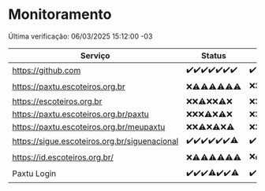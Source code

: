 # Monitoramento

Última verificação: 06/03/2025 15:12:00 -03

|Serviço|Status|Últimas 24h|
|---|---|---|
|https://github.com|<span title="2025-02-27: OK=23">✔️</span><span title="2025-02-28: OK=23">✔️</span><span title="2025-03-01: OK=23">✔️</span><span title="2025-03-02: OK=23">✔️</span><span title="2025-03-03: OK=23">✔️</span><span title="2025-03-04: OK=23">✔️</span><span title="2025-03-05: OK=17">✔️</span>|<span title="05/03/2025 15:12:00 -03 : 200">✔️</span><span title="05/03/2025 16:07:00 -03 : 200">✔️</span><span title="05/03/2025 17:09:00 -03 : 200">✔️</span><span title="05/03/2025 18:08:00 -03 : 200">✔️</span><span title="05/03/2025 19:08:00 -03 : 200">✔️</span><span title="05/03/2025 20:08:00 -03 : 200">✔️</span><span title="05/03/2025 21:42:00 -03 : 200">✔️</span><span title="05/03/2025 23:15:00 -03 : 200">✔️</span><span title="06/03/2025 00:19:00 -03 : 200">✔️</span><span title="06/03/2025 01:11:00 -03 : 200">✔️</span><span title="06/03/2025 02:09:00 -03 : 200">✔️</span><span title="06/03/2025 03:12:00 -03 : 200">✔️</span><span title="06/03/2025 04:09:00 -03 : 200">✔️</span><span title="06/03/2025 05:11:00 -03 : 200">✔️</span><span title="06/03/2025 06:09:00 -03 : 200">✔️</span><span title="06/03/2025 07:09:00 -03 : 200">✔️</span><span title="06/03/2025 08:07:00 -03 : 200">✔️</span><span title="06/03/2025 09:16:00 -03 : 200">✔️</span><span title="06/03/2025 10:17:00 -03 : 200">✔️</span><span title="06/03/2025 11:08:00 -03 : 200">✔️</span><span title="06/03/2025 12:09:00 -03 : 200">✔️</span><span title="06/03/2025 13:10:00 -03 : 200">✔️</span><span title="06/03/2025 14:08:00 -03 : 200">✔️</span><span title="06/03/2025 15:12:00 -03 : 200">✔️</span>|
|https://paxtu.escoteiros.org.br|<span title="2025-02-27: Falhas=23">❌</span><span title="2025-02-28: OK=4, Falhas=19">⚠️</span><span title="2025-03-01: OK=3, Falhas=20">⚠️</span><span title="2025-03-02: OK=1, Falhas=22">⚠️</span><span title="2025-03-03: OK=1, Falhas=22">⚠️</span><span title="2025-03-04: OK=3, Falhas=20">⚠️</span><span title="2025-03-05: OK=3, Falhas=14">⚠️</span>|<span title="05/03/2025 15:12:00 -03 : 403">❌</span><span title="05/03/2025 16:07:00 -03 : 403">❌</span><span title="05/03/2025 17:09:00 -03 : 403">❌</span><span title="05/03/2025 18:08:00 -03 : 403">❌</span><span title="05/03/2025 19:08:00 -03 : 403">❌</span><span title="05/03/2025 20:08:00 -03 : 403">❌</span><span title="05/03/2025 21:42:00 -03 : 403">❌</span><span title="05/03/2025 23:15:00 -03 : 403">❌</span><span title="06/03/2025 00:19:00 -03 : 403">❌</span><span title="06/03/2025 01:11:00 -03 : 403">❌</span><span title="06/03/2025 02:09:00 -03 : 403">❌</span><span title="06/03/2025 03:12:00 -03 : 403">❌</span><span title="06/03/2025 04:09:00 -03 : 200">✔️</span><span title="06/03/2025 05:11:00 -03 : 403">❌</span><span title="06/03/2025 06:09:00 -03 : 403">❌</span><span title="06/03/2025 07:09:00 -03 : 403">❌</span><span title="06/03/2025 08:07:00 -03 : 403">❌</span><span title="06/03/2025 09:16:00 -03 : 200">✔️</span><span title="06/03/2025 10:17:00 -03 : 403">❌</span><span title="06/03/2025 11:08:00 -03 : 403">❌</span><span title="06/03/2025 12:09:00 -03 : 200">✔️</span><span title="06/03/2025 13:10:00 -03 : 403">❌</span><span title="06/03/2025 14:08:00 -03 : 403">❌</span><span title="06/03/2025 15:12:00 -03 : 403">❌</span>|
|https://escoteiros.org.br|<span title="2025-02-27: Falhas=23">❌</span><span title="2025-02-28: Falhas=23">❌</span><span title="2025-03-01: OK=1, Falhas=22">⚠️</span><span title="2025-03-02: Falhas=23">❌</span><span title="2025-03-03: Falhas=23">❌</span><span title="2025-03-04: OK=1, Falhas=22">⚠️</span><span title="2025-03-05: Falhas=17">❌</span>|<span title="05/03/2025 15:12:00 -03 : 403">❌</span><span title="05/03/2025 16:07:00 -03 : 403">❌</span><span title="05/03/2025 17:09:00 -03 : 403">❌</span><span title="05/03/2025 18:08:00 -03 : 403">❌</span><span title="05/03/2025 19:08:00 -03 : 403">❌</span><span title="05/03/2025 20:08:00 -03 : 403">❌</span><span title="05/03/2025 21:42:00 -03 : 403">❌</span><span title="05/03/2025 23:15:00 -03 : 403">❌</span><span title="06/03/2025 00:19:00 -03 : 403">❌</span><span title="06/03/2025 01:11:00 -03 : 403">❌</span><span title="06/03/2025 02:09:00 -03 : 403">❌</span><span title="06/03/2025 03:12:00 -03 : 403">❌</span><span title="06/03/2025 04:09:00 -03 : 403">❌</span><span title="06/03/2025 05:11:00 -03 : 403">❌</span><span title="06/03/2025 06:09:00 -03 : 403">❌</span><span title="06/03/2025 07:09:00 -03 : 403">❌</span><span title="06/03/2025 08:07:00 -03 : 403">❌</span><span title="06/03/2025 09:16:00 -03 : 403">❌</span><span title="06/03/2025 10:17:00 -03 : 403">❌</span><span title="06/03/2025 11:08:00 -03 : 403">❌</span><span title="06/03/2025 12:09:00 -03 : 403">❌</span><span title="06/03/2025 13:10:00 -03 : 403">❌</span><span title="06/03/2025 14:08:00 -03 : 403">❌</span><span title="06/03/2025 15:12:00 -03 : 403">❌</span>|
|https://paxtu.escoteiros.org.br/paxtu|<span title="2025-02-27: Falhas=23">❌</span><span title="2025-02-28: Falhas=23">❌</span><span title="2025-03-01: Falhas=23">❌</span><span title="2025-03-02: OK=1, Falhas=22">⚠️</span><span title="2025-03-03: Falhas=23">❌</span><span title="2025-03-04: OK=1, Falhas=22">⚠️</span><span title="2025-03-05: Falhas=17">❌</span>|<span title="05/03/2025 15:12:00 -03 : 403">❌</span><span title="05/03/2025 16:07:00 -03 : 403">❌</span><span title="05/03/2025 17:09:00 -03 : 403">❌</span><span title="05/03/2025 18:08:00 -03 : 403">❌</span><span title="05/03/2025 19:08:00 -03 : 403">❌</span><span title="05/03/2025 20:08:00 -03 : 403">❌</span><span title="05/03/2025 21:42:00 -03 : 403">❌</span><span title="05/03/2025 23:15:00 -03 : 403">❌</span><span title="06/03/2025 00:19:00 -03 : 403">❌</span><span title="06/03/2025 01:11:00 -03 : 403">❌</span><span title="06/03/2025 02:09:00 -03 : 403">❌</span><span title="06/03/2025 03:12:00 -03 : 403">❌</span><span title="06/03/2025 04:09:00 -03 : 403">❌</span><span title="06/03/2025 05:11:00 -03 : 403">❌</span><span title="06/03/2025 06:09:00 -03 : 403">❌</span><span title="06/03/2025 07:09:00 -03 : 403">❌</span><span title="06/03/2025 08:07:00 -03 : 403">❌</span><span title="06/03/2025 09:16:00 -03 : 403">❌</span><span title="06/03/2025 10:17:00 -03 : 403">❌</span><span title="06/03/2025 11:08:00 -03 : 403">❌</span><span title="06/03/2025 12:09:00 -03 : 403">❌</span><span title="06/03/2025 13:10:00 -03 : 403">❌</span><span title="06/03/2025 14:08:00 -03 : 403">❌</span><span title="06/03/2025 15:12:00 -03 : 403">❌</span>|
|https://paxtu.escoteiros.org.br/meupaxtu|<span title="2025-02-27: Falhas=23">❌</span><span title="2025-02-28: Falhas=23">❌</span><span title="2025-03-01: OK=2, Falhas=21">⚠️</span><span title="2025-03-02: Falhas=23">❌</span><span title="2025-03-03: OK=2, Falhas=21">⚠️</span><span title="2025-03-04: Falhas=23">❌</span><span title="2025-03-05: OK=1, Falhas=16">⚠️</span>|<span title="05/03/2025 15:12:00 -03 : 403">❌</span><span title="05/03/2025 16:07:00 -03 : 403">❌</span><span title="05/03/2025 17:09:00 -03 : 403">❌</span><span title="05/03/2025 18:08:00 -03 : 403">❌</span><span title="05/03/2025 19:08:00 -03 : 403">❌</span><span title="05/03/2025 20:08:00 -03 : 403">❌</span><span title="05/03/2025 21:42:00 -03 : 403">❌</span><span title="05/03/2025 23:15:00 -03 : 403">❌</span><span title="06/03/2025 00:19:00 -03 : 403">❌</span><span title="06/03/2025 01:11:00 -03 : 403">❌</span><span title="06/03/2025 02:09:00 -03 : 403">❌</span><span title="06/03/2025 03:12:00 -03 : 403">❌</span><span title="06/03/2025 04:09:00 -03 : 403">❌</span><span title="06/03/2025 05:12:00 -03 : 403">❌</span><span title="06/03/2025 06:09:00 -03 : 403">❌</span><span title="06/03/2025 07:09:00 -03 : 403">❌</span><span title="06/03/2025 08:07:00 -03 : 403">❌</span><span title="06/03/2025 09:16:00 -03 : 403">❌</span><span title="06/03/2025 10:17:00 -03 : 403">❌</span><span title="06/03/2025 11:08:00 -03 : 403">❌</span><span title="06/03/2025 12:09:00 -03 : 403">❌</span><span title="06/03/2025 13:10:00 -03 : 403">❌</span><span title="06/03/2025 14:08:00 -03 : 403">❌</span><span title="06/03/2025 15:12:00 -03 : 403">❌</span>|
|https://sigue.escoteiros.org.br/siguenacional|<span title="2025-02-27: OK=23">✔️</span><span title="2025-02-28: OK=23">✔️</span><span title="2025-03-01: OK=23">✔️</span><span title="2025-03-02: OK=23">✔️</span><span title="2025-03-03: OK=23">✔️</span><span title="2025-03-04: OK=23">✔️</span><span title="2025-03-05: OK=16, Falhas=1">⚠️</span>|<span title="05/03/2025 15:12:00 -03 : 200">✔️</span><span title="05/03/2025 16:07:00 -03 : 200">✔️</span><span title="05/03/2025 17:09:00 -03 : 200">✔️</span><span title="05/03/2025 18:08:00 -03 : 200">✔️</span><span title="05/03/2025 19:08:00 -03 : 200">✔️</span><span title="05/03/2025 20:08:00 -03 : 200">✔️</span><span title="05/03/2025 21:42:00 -03 : 200">✔️</span><span title="05/03/2025 23:15:00 -03 : 200">✔️</span><span title="06/03/2025 00:19:00 -03 : 200">✔️</span><span title="06/03/2025 01:11:00 -03 : 200">✔️</span><span title="06/03/2025 02:09:00 -03 : 200">✔️</span><span title="06/03/2025 03:12:00 -03 : 200">✔️</span><span title="06/03/2025 04:09:00 -03 : 200">✔️</span><span title="06/03/2025 05:12:00 -03 : 200">✔️</span><span title="06/03/2025 06:09:00 -03 : 200">✔️</span><span title="06/03/2025 07:09:00 -03 : 200">✔️</span><span title="06/03/2025 08:07:00 -03 : 200">✔️</span><span title="06/03/2025 09:16:00 -03 : 200">✔️</span><span title="06/03/2025 10:17:00 -03 : 200">✔️</span><span title="06/03/2025 11:08:00 -03 : 200">✔️</span><span title="06/03/2025 12:09:00 -03 : 200">✔️</span><span title="06/03/2025 13:10:00 -03 : 200">✔️</span><span title="06/03/2025 14:08:00 -03 : 200">✔️</span><span title="06/03/2025 15:12:00 -03 : 200">✔️</span>|
|https://id.escoteiros.org.br/|<span title="2025-02-27: Falhas=23">❌</span><span title="2025-02-28: OK=1, Falhas=22">⚠️</span><span title="2025-03-01: OK=2, Falhas=21">⚠️</span><span title="2025-03-02: OK=1, Falhas=22">⚠️</span><span title="2025-03-03: OK=2, Falhas=21">⚠️</span><span title="2025-03-04: OK=2, Falhas=21">⚠️</span><span title="2025-03-05: OK=4, Falhas=13">⚠️</span>|<span title="05/03/2025 15:12:00 -03 : 403">❌</span><span title="05/03/2025 16:07:00 -03 : 200">✔️</span><span title="05/03/2025 17:09:00 -03 : 403">❌</span><span title="05/03/2025 18:08:00 -03 : 403">❌</span><span title="05/03/2025 19:08:00 -03 : 403">❌</span><span title="05/03/2025 20:09:00 -03 : 403">❌</span><span title="05/03/2025 21:42:00 -03 : 403">❌</span><span title="05/03/2025 23:15:00 -03 : 403">❌</span><span title="06/03/2025 00:19:00 -03 : 403">❌</span><span title="06/03/2025 01:11:00 -03 : 403">❌</span><span title="06/03/2025 02:09:00 -03 : 403">❌</span><span title="06/03/2025 03:12:00 -03 : 403">❌</span><span title="06/03/2025 04:09:00 -03 : 403">❌</span><span title="06/03/2025 05:12:00 -03 : 403">❌</span><span title="06/03/2025 06:09:00 -03 : 403">❌</span><span title="06/03/2025 07:09:00 -03 : 403">❌</span><span title="06/03/2025 08:07:00 -03 : 403">❌</span><span title="06/03/2025 09:16:00 -03 : 403">❌</span><span title="06/03/2025 10:17:00 -03 : 403">❌</span><span title="06/03/2025 11:08:00 -03 : 200">✔️</span><span title="06/03/2025 12:09:00 -03 : 403">❌</span><span title="06/03/2025 13:10:00 -03 : 403">❌</span><span title="06/03/2025 14:08:00 -03 : 200">✔️</span><span title="06/03/2025 15:12:00 -03 : 403">❌</span>|
|Paxtu Login|<span title="2025-02-27: OK=23">✔️</span><span title="2025-02-28: OK=23">✔️</span><span title="2025-03-01: OK=23">✔️</span><span title="2025-03-02: OK=22, Falhas=1">⚠️</span><span title="2025-03-03: OK=23">✔️</span><span title="2025-03-04: OK=23">✔️</span><span title="2025-03-05: OK=16, Falhas=1">⚠️</span>|<span title="05/03/2025 15:12:00 -03 : 200">✔️</span><span title="05/03/2025 16:07:00 -03 : 200">✔️</span><span title="05/03/2025 17:09:00 -03 : 200">✔️</span><span title="05/03/2025 18:08:00 -03 : 200">✔️</span><span title="05/03/2025 19:08:00 -03 : 200">✔️</span><span title="05/03/2025 20:09:00 -03 : 200">✔️</span><span title="05/03/2025 21:42:00 -03 : 200">✔️</span><span title="05/03/2025 23:15:00 -03 : 200">✔️</span><span title="06/03/2025 00:19:00 -03 : 200">✔️</span><span title="06/03/2025 01:11:00 -03 : 200">✔️</span><span title="06/03/2025 02:09:00 -03 : 200">✔️</span><span title="06/03/2025 03:12:00 -03 : 200">✔️</span><span title="06/03/2025 04:09:00 -03 : 200">✔️</span><span title="06/03/2025 05:12:00 -03 : 200">✔️</span><span title="06/03/2025 06:09:00 -03 : 200">✔️</span><span title="06/03/2025 07:09:00 -03 : 200">✔️</span><span title="06/03/2025 08:07:00 -03 : 200">✔️</span><span title="06/03/2025 09:16:00 -03 : 200">✔️</span><span title="06/03/2025 10:17:00 -03 : 200">✔️</span><span title="06/03/2025 11:08:00 -03 : 200">✔️</span><span title="06/03/2025 12:09:00 -03 : 200">✔️</span><span title="06/03/2025 13:10:00 -03 : 200">✔️</span><span title="06/03/2025 14:08:00 -03 : 200">✔️</span><span title="06/03/2025 15:12:00 -03 : 200">✔️</span>|
